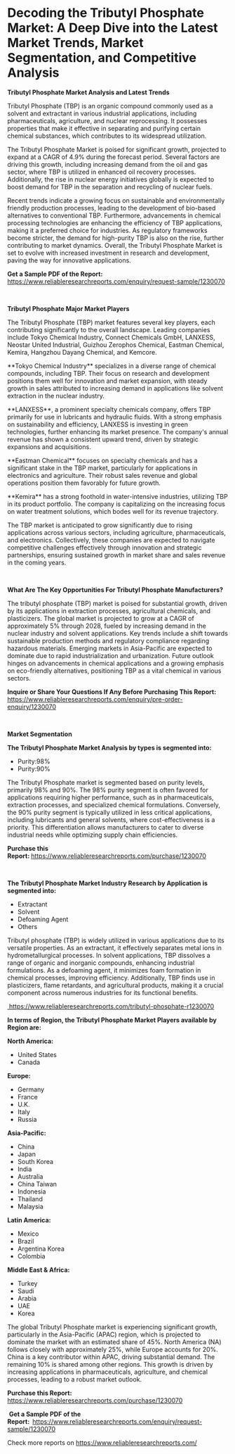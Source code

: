 <p><h1>Decoding the Tributyl Phosphate Market: A Deep Dive into the Latest Market Trends, Market Segmentation, and Competitive Analysis</h1></p><p><strong>Tributyl Phosphate Market Analysis and Latest Trends</strong></p>
<p><p>Tributyl Phosphate (TBP) is an organic compound commonly used as a solvent and extractant in various industrial applications, including pharmaceuticals, agriculture, and nuclear reprocessing. It possesses properties that make it effective in separating and purifying certain chemical substances, which contributes to its widespread utilization.</p><p>The Tributyl Phosphate Market is poised for significant growth, projected to expand at a CAGR of 4.9% during the forecast period. Several factors are driving this growth, including increasing demand from the oil and gas sector, where TBP is utilized in enhanced oil recovery processes. Additionally, the rise in nuclear energy initiatives globally is expected to boost demand for TBP in the separation and recycling of nuclear fuels.</p><p>Recent trends indicate a growing focus on sustainable and environmentally friendly production processes, leading to the development of bio-based alternatives to conventional TBP. Furthermore, advancements in chemical processing technologies are enhancing the efficiency of TBP applications, making it a preferred choice for industries. As regulatory frameworks become stricter, the demand for high-purity TBP is also on the rise, further contributing to market dynamics. Overall, the Tributyl Phosphate Market is set to evolve with increased investment in research and development, paving the way for innovative applications.</p></p>
<p><strong>Get a Sample PDF of the Report:&nbsp;</strong> <a href="https://www.reliableresearchreports.com/enquiry/request-sample/1230070?utm_campaign=2652&utm_medium=2&utm_source=Github&utm_content=ia&utm_term=01042025&utm_id=tributyl-phosphate">https://www.reliableresearchreports.com/enquiry/request-sample/1230070</a></p>
<p>&nbsp;</p>
<p><strong>Tributyl Phosphate Major Market Players</strong></p>
<p><p>The Tributyl Phosphate (TBP) market features several key players, each contributing significantly to the overall landscape. Leading companies include Tokyo Chemical Industry, Connect Chemicals GmbH, LANXESS, Neostar United Industrial, Guizhou Zerophos Chemical, Eastman Chemical, Kemira, Hangzhou Dayang Chemical, and Kemcore.</p><p>**Tokyo Chemical Industry** specializes in a diverse range of chemical compounds, including TBP. Their focus on research and development positions them well for innovation and market expansion, with steady growth in sales attributed to increasing demand in applications like solvent extraction in the nuclear industry.</p><p>**LANXESS**, a prominent specialty chemicals company, offers TBP primarily for use in lubricants and hydraulic fluids. With a strong emphasis on sustainability and efficiency, LANXESS is investing in green technologies, further enhancing its market presence. The company's annual revenue has shown a consistent upward trend, driven by strategic expansions and acquisitions.</p><p>**Eastman Chemical** focuses on specialty chemicals and has a significant stake in the TBP market, particularly for applications in electronics and agriculture. Their robust sales revenue and global operations position them favorably for future growth.</p><p>**Kemira** has a strong foothold in water-intensive industries, utilizing TBP in its product portfolio. The company is capitalizing on the increasing focus on water treatment solutions, which bodes well for its revenue trajectory.</p><p>The TBP market is anticipated to grow significantly due to rising applications across various sectors, including agriculture, pharmaceuticals, and electronics. Collectively, these companies are expected to navigate competitive challenges effectively through innovation and strategic partnerships, ensuring sustained growth in market share and sales revenue in the coming years.</p></p>
<p>&nbsp;</p>
<p><strong>What Are The Key Opportunities For Tributyl Phosphate Manufacturers?</strong></p>
<p><p>The tributyl phosphate (TBP) market is poised for substantial growth, driven by its applications in extraction processes, agricultural chemicals, and plasticizers. The global market is projected to grow at a CAGR of approximately 5% through 2028, fueled by increasing demand in the nuclear industry and solvent applications. Key trends include a shift towards sustainable production methods and regulatory compliance regarding hazardous materials. Emerging markets in Asia-Pacific are expected to dominate due to rapid industrialization and urbanization. Future outlook hinges on advancements in chemical applications and a growing emphasis on eco-friendly alternatives, positioning TBP as a vital chemical in various sectors.</p></p>
<p><strong>Inquire or Share Your Questions If Any Before Purchasing This Report:</strong> <a href="https://www.reliableresearchreports.com/enquiry/pre-order-enquiry/1230070?utm_campaign=2652&utm_medium=2&utm_source=Github&utm_content=ia&utm_term=01042025&utm_id=tributyl-phosphate">https://www.reliableresearchreports.com/enquiry/pre-order-enquiry/1230070</a></p>
<p>&nbsp;</p>
<p><strong>Market Segmentation</strong></p>
<p><strong>The Tributyl Phosphate Market Analysis by types is segmented into:</strong></p>
<p><ul><li>Purity:98%</li><li>Purity:90%</li></ul></p>
<p><p>The Tributyl Phosphate market is segmented based on purity levels, primarily 98% and 90%. The 98% purity segment is often favored for applications requiring higher performance, such as in pharmaceuticals, extraction processes, and specialized chemical formulations. Conversely, the 90% purity segment is typically utilized in less critical applications, including lubricants and general solvents, where cost-effectiveness is a priority. This differentiation allows manufacturers to cater to diverse industrial needs while optimizing supply chain efficiencies.</p></p>
<p><strong>Purchase this Report:&nbsp;</strong><a href="https://www.reliableresearchreports.com/purchase/1230070?utm_campaign=2652&utm_medium=2&utm_source=Github&utm_content=ia&utm_term=01042025&utm_id=tributyl-phosphate">https://www.reliableresearchreports.com/purchase/1230070</a></p>
<p>&nbsp;</p>
<p><strong>The Tributyl Phosphate Market Industry Research by Application is segmented into:</strong></p>
<p><ul><li>Extractant</li><li>Solvent</li><li>Defoaming Agent</li><li>Others</li></ul></p>
<p><p>Tributyl phosphate (TBP) is widely utilized in various applications due to its versatile properties. As an extractant, it effectively separates metal ions in hydrometallurgical processes. In solvent applications, TBP dissolves a range of organic and inorganic compounds, enhancing industrial formulations. As a defoaming agent, it minimizes foam formation in chemical processes, improving efficiency. Additionally, TBP finds use in plasticizers, flame retardants, and agricultural products, making it a crucial component across numerous industries for its functional benefits.</p></p>
<p><a href="https://www.reliableresearchreports.com/tributyl-phosphate-r1230070?utm_campaign=2652&utm_medium=2&utm_source=Github&utm_content=ia&utm_term=01042025&utm_id=tributyl-phosphate">&nbsp;https://www.reliableresearchreports.com/tributyl-phosphate-r1230070</a></p>
<p><strong>In terms of Region, the Tributyl Phosphate Market Players available by Region are:</strong></p>
<p>
    <p> <strong> North America: </strong>
        <ul>
            <li>United States</li>
            <li>Canada</li>
        </ul>
        </p> 
    <p> <strong> Europe: </strong>
        <ul>
            <li>Germany</li>
            <li>France</li>
            <li>U.K.</li>
            <li>Italy</li>
            <li>Russia</li>
        </ul>
        </p> 
    <p> <strong> Asia-Pacific: </strong>
        <ul>
            <li>China</li>
            <li>Japan</li>
            <li>South Korea</li>
            <li>India</li>
            <li>Australia</li>
            <li>China Taiwan</li>
            <li>Indonesia</li>
            <li>Thailand</li>
            <li>Malaysia</li>
        </ul>
        </p> 
    <p> <strong> Latin America: </strong>
        <ul>
            <li>Mexico</li>
            <li>Brazil</li>
            <li>Argentina Korea</li>
            <li>Colombia</li>
        </ul>
        </p> 
    <p> <strong> Middle East & Africa: </strong>
        <ul>
            <li>Turkey</li>
            <li>Saudi</li>
            <li>Arabia</li>
            <li>UAE</li>
            <li>Korea</li>
        </ul>
    </p>
    </p>
<p><p>The global Tributyl Phosphate market is experiencing significant growth, particularly in the Asia-Pacific (APAC) region, which is projected to dominate the market with an estimated share of 45%. North America (NA) follows closely with approximately 25%, while Europe accounts for 20%. China is a key contributor within APAC, driving substantial demand. The remaining 10% is shared among other regions. This growth is driven by increasing applications in pharmaceuticals, agriculture, and chemical processes, leading to a robust market outlook.</p></p>
<p><strong>Purchase this Report: </strong><a href="https://www.reliableresearchreports.com/purchase/1230070?utm_campaign=2652&utm_medium=2&utm_source=Github&utm_content=ia&utm_term=01042025&utm_id=tributyl-phosphate">https://www.reliableresearchreports.com/purchase/1230070</a></p>
<p>&nbsp;<strong>Get a Sample PDF of the Report:&nbsp;&nbsp;</strong><a href="https://www.reliableresearchreports.com/enquiry/request-sample/1230070?utm_campaign=2652&utm_medium=2&utm_source=Github&utm_content=ia&utm_term=01042025&utm_id=tributyl-phosphate">https://www.reliableresearchreports.com/enquiry/request-sample/1230070</a></p>
<p><strong></strong></p>
<p>Check more reports on <a href="https://www.reliableresearchreports.com/?utm_campaign=2652&utm_medium=2&utm_source=Github&utm_content=ia&utm_term=01042025&utm_id=tributyl-phosphate">https://www.reliableresearchreports.com/</a></p>